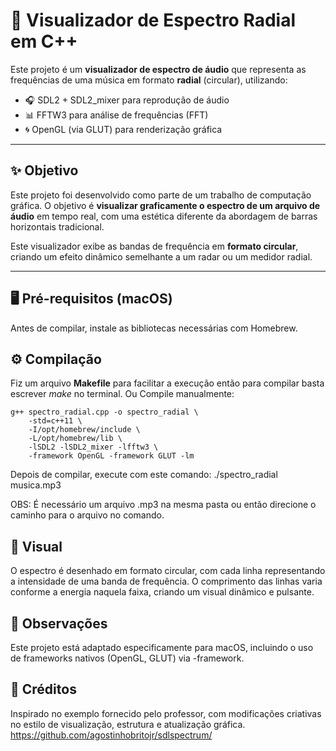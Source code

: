 # 🎵 Visualizador de Espectro Radial em C++

Este projeto é um **visualizador de espectro de áudio** que representa as frequências de uma música em formato **radial** (circular), utilizando:

- 🎧 SDL2 + SDL2_mixer para reprodução de áudio
- 📊 FFTW3 para análise de frequências (FFT)
- 🌀 OpenGL (via GLUT) para renderização gráfica

---

## ✨ Objetivo

Este projeto foi desenvolvido como parte de um trabalho de computação gráfica. O objetivo é **visualizar graficamente o espectro de um arquivo de áudio** em tempo real, com uma estética diferente da abordagem de barras horizontais tradicional.

Este visualizador exibe as bandas de frequência em **formato circular**, criando um efeito dinâmico semelhante a um radar ou um medidor radial.

---

## 🖥️ Pré-requisitos (macOS)

Antes de compilar, instale as bibliotecas necessárias com Homebrew. 

## ⚙️ Compilação

Fiz um arquivo **Makefile** para facilitar a execução então para compilar basta escrever *make* no terminal. 
Ou
Compile manualmente:
```
g++ spectro_radial.cpp -o spectro_radial \
    -std=c++11 \
    -I/opt/homebrew/include \
    -L/opt/homebrew/lib \
    -lSDL2 -lSDL2_mixer -lfftw3 \
    -framework OpenGL -framework GLUT -lm
```
Depois de compilar, execute com este comando:
./spectro_radial musica.mp3

OBS: É necessário um arquivo .mp3 na mesma pasta ou então direcione o caminho para o arquivo no comando.

## 📸 Visual

O espectro é desenhado em formato circular, com cada linha representando a intensidade de uma banda de frequência. O comprimento das linhas varia conforme a energia naquela faixa, criando um visual dinâmico e pulsante.

## 🔧 Observações

Este projeto está adaptado especificamente para macOS, incluindo o uso de frameworks nativos (OpenGL, GLUT) via -framework.

## 🧠 Créditos

Inspirado no exemplo fornecido pelo professor, com modificações criativas no estilo de visualização, estrutura e atualização gráfica.
https://github.com/agostinhobritojr/sdlspectrum/


